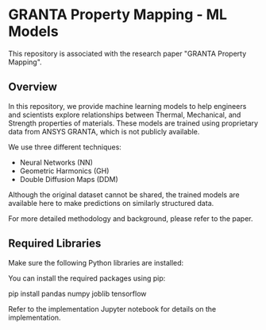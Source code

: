 # GRANTA Property Mapping - ML Models

This repository is associated with the research paper "GRANTA Property Mapping".

## Overview

In this repository, we provide machine learning models to help engineers and scientists explore relationships between Thermal, Mechanical, and Strength properties of materials. These models are trained using proprietary data from ANSYS GRANTA, which is not publicly available.

We use three different techniques:

- Neural Networks (NN)
- Geometric Harmonics (GH)
- Double Diffusion Maps (DDM)

Although the original dataset cannot be shared, the trained models are available here to make predictions on similarly structured data.

For more detailed methodology and background, please refer to the paper.

## Required Libraries

Make sure the following Python libraries are installed:

You can install the required packages using pip:

pip install pandas numpy joblib tensorflow

Refer to the implementation Jupyter notebook for details on the implementation.

